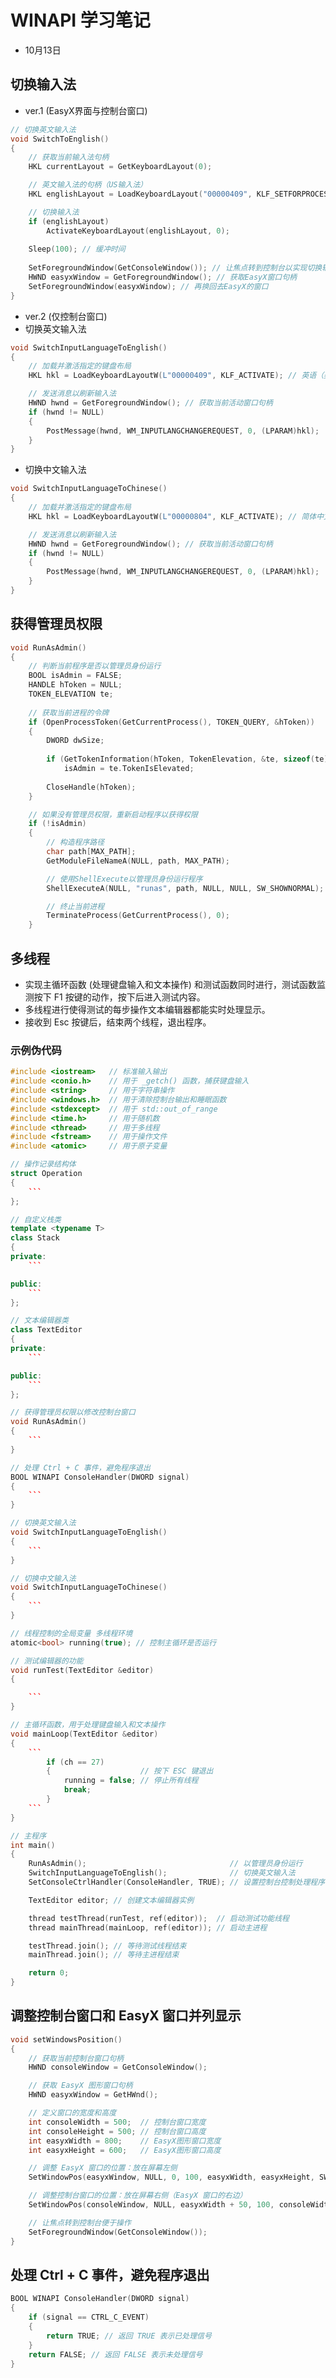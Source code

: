 # WINAPI 学习笔记
- 10月13日

## 切换输入法
- ver.1 (EasyX界面与控制台窗口)
```cpp
// 切换英文输入法 
void SwitchToEnglish() 
{
    // 获取当前输入法句柄
    HKL currentLayout = GetKeyboardLayout(0);

    // 英文输入法的句柄（US输入法）
    HKL englishLayout = LoadKeyboardLayout("00000409", KLF_SETFORPROCESS); // 00000409 是美国英语的标识

    // 切换输入法
    if (englishLayout) 
        ActivateKeyboardLayout(englishLayout, 0);
        
    Sleep(100); // 缓冲时间 
    
    SetForegroundWindow(GetConsoleWindow()); // 让焦点转到控制台以实现切换输入法 
    HWND easyxWindow = GetForegroundWindow(); // 获取EasyX窗口句柄 
    SetForegroundWindow(easyxWindow); // 再换回去EasyX的窗口 
}
```
- ver.2 (仅控制台窗口)
- 切换英文输入法
```cpp
void SwitchInputLanguageToEnglish()
{
    // 加载并激活指定的键盘布局
    HKL hkl = LoadKeyboardLayoutW(L"00000409", KLF_ACTIVATE); // 英语（美国）输入法布局标识符

    // 发送消息以刷新输入法
    HWND hwnd = GetForegroundWindow(); // 获取当前活动窗口句柄
    if (hwnd != NULL)
    {
        PostMessage(hwnd, WM_INPUTLANGCHANGEREQUEST, 0, (LPARAM)hkl);
    }
}
```
- 切换中文输入法
```cpp
void SwitchInputLanguageToChinese()
{
    // 加载并激活指定的键盘布局
    HKL hkl = LoadKeyboardLayoutW(L"00000804", KLF_ACTIVATE); // 简体中文输入法布局标识符

    // 发送消息以刷新输入法
    HWND hwnd = GetForegroundWindow(); // 获取当前活动窗口句柄
    if (hwnd != NULL)
    {
        PostMessage(hwnd, WM_INPUTLANGCHANGEREQUEST, 0, (LPARAM)hkl);
    }
}
```

## 获得管理员权限
```cpp
void RunAsAdmin() 
{
    // 判断当前程序是否以管理员身份运行
    BOOL isAdmin = FALSE;
    HANDLE hToken = NULL;
    TOKEN_ELEVATION te;
    
    // 获取当前进程的令牌
    if (OpenProcessToken(GetCurrentProcess(), TOKEN_QUERY, &hToken)) 
    {
        DWORD dwSize;
        
        if (GetTokenInformation(hToken, TokenElevation, &te, sizeof(te), &dwSize)) 
            isAdmin = te.TokenIsElevated;
            
        CloseHandle(hToken);
    }

    // 如果没有管理员权限，重新启动程序以获得权限
    if (!isAdmin) 
    {
        // 构造程序路径
        char path[MAX_PATH];
        GetModuleFileNameA(NULL, path, MAX_PATH);

        // 使用ShellExecute以管理员身份运行程序
        ShellExecuteA(NULL, "runas", path, NULL, NULL, SW_SHOWNORMAL);

        // 终止当前进程
        TerminateProcess(GetCurrentProcess(), 0);
    }
```

## 多线程
- 实现主循环函数 (处理键盘输入和文本操作) 和测试函数同时进行，测试函数监测按下 F1 按键的动作，按下后进入测试内容。
- 多线程进行使得测试的每步操作文本编辑器都能实时处理显示。
- 接收到 Esc 按键后，结束两个线程，退出程序。
### 示例伪代码
```cpp
#include <iostream>   // 标准输入输出
#include <conio.h>    // 用于 _getch() 函数，捕获键盘输入
#include <string>     // 用于字符串操作
#include <windows.h>  // 用于清除控制台输出和睡眠函数
#include <stdexcept>  // 用于 std::out_of_range
#include <time.h>     // 用于随机数
#include <thread>     // 用于多线程
#include <fstream>    // 用于操作文件
#include <atomic>     // 用于原子变量

// 操作记录结构体
struct Operation
{
    ```
};

// 自定义栈类
template <typename T>
class Stack
{
private:
    ```

public:
    ```
};

// 文本编辑器类
class TextEditor
{
private:
    ```

public:
    ```
};

// 获得管理员权限以修改控制台窗口
void RunAsAdmin()
{
    ```
}

// 处理 Ctrl + C 事件，避免程序退出
BOOL WINAPI ConsoleHandler(DWORD signal)
{
    ```
}

// 切换英文输入法
void SwitchInputLanguageToEnglish()
{
    ```
}

// 切换中文输入法
void SwitchInputLanguageToChinese()
{
    ```
}

// 线程控制的全局变量 多线程环境
atomic<bool> running(true); // 控制主循环是否运行

// 测试编辑器的功能
void runTest(TextEditor &editor)
{

    ```
}

// 主循环函数，用于处理键盘输入和文本操作
void mainLoop(TextEditor &editor)
{
    ```
        if (ch == 27)
        {                    // 按下 ESC 键退出
            running = false; // 停止所有线程
            break;
        }
    ```    
}

// 主程序
int main()
{
    RunAsAdmin();                                // 以管理员身份运行
    SwitchInputLanguageToEnglish();              // 切换英文输入法
    SetConsoleCtrlHandler(ConsoleHandler, TRUE); // 设置控制台控制处理程序

    TextEditor editor; // 创建文本编辑器实例

    thread testThread(runTest, ref(editor));  // 启动测试功能线程
    thread mainThread(mainLoop, ref(editor)); // 启动主进程

    testThread.join(); // 等待测试线程结束
    mainThread.join(); // 等待主进程结束

    return 0;
}
```
## 调整控制台窗口和 EasyX 窗口并列显示
```cpp
void setWindowsPosition()
{
    // 获取当前控制台窗口句柄
    HWND consoleWindow = GetConsoleWindow();

    // 获取 EasyX 图形窗口句柄
    HWND easyxWindow = GetHWnd();

    // 定义窗口的宽度和高度
    int consoleWidth = 500;  // 控制台窗口宽度
    int consoleHeight = 500; // 控制台窗口高度
    int easyxWidth = 800;    // EasyX图形窗口宽度
    int easyxHeight = 600;   // EasyX图形窗口高度

    // 调整 EasyX 窗口的位置：放在屏幕左侧
    SetWindowPos(easyxWindow, NULL, 0, 100, easyxWidth, easyxHeight, SWP_NOZORDER | SWP_SHOWWINDOW);

    // 调整控制台窗口的位置：放在屏幕右侧（EasyX 窗口的右边）
    SetWindowPos(consoleWindow, NULL, easyxWidth + 50, 100, consoleWidth, consoleHeight, SWP_NOZORDER | SWP_SHOWWINDOW);

    // 让焦点转到控制台便于操作
    SetForegroundWindow(GetConsoleWindow());
}
```
## 处理 Ctrl + C 事件，避免程序退出
```cpp
BOOL WINAPI ConsoleHandler(DWORD signal)
{
    if (signal == CTRL_C_EVENT)
    {
        return TRUE; // 返回 TRUE 表示已处理信号
    }
    return FALSE; // 返回 FALSE 表示未处理信号
}
```
